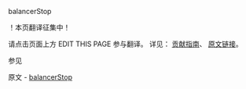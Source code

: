  balancerStop

 ！本页翻译征集中！

请点击页面上方 EDIT THIS PAGE 参与翻译。
详见：
[贡献指南]( https://github.com/JinMuInfo/MongoDB-Manual-zh/blob/master/CONTRIBUTING.md )、
[原文链接](  https://docs.mongodb.com/manual/reference/command/balancerStop/  )。

 参见

原文 - [balancerStop]( https://docs.mongodb.com/manual/reference/command/balancerStop/ )

